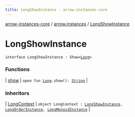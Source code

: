 ```yaml
---
title: LongShowInstance - arrow-instances-core
---
```


[arrow-instances-core](../../index.html) / [arrow.instances](../index.html) / [LongShowInstance](./index.html)

# LongShowInstance

`interface LongShowInstance : Show<`[`Long`](https://kotlinlang.org/api/latest/jvm/stdlib/kotlin/-long/index.html)`>`

### Functions

| [show](show.html) | `open fun `[`Long`](https://kotlinlang.org/api/latest/jvm/stdlib/kotlin/-long/index.html)`.show(): `[`String`](https://kotlinlang.org/api/latest/jvm/stdlib/kotlin/-string/index.html) |

### Inheritors

| [LongContext](../-long-context.html) | `object LongContext : `[`LongShowInstance`](./index.html)`, `[`LongOrderInstance`](../-long-order-instance/index.html)`, `[`LongMonoidInstance`](../-long-monoid-instance/index.html) |

